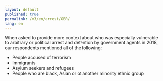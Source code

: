 ```yaml
---
layout: default
published: true
permalink: /v3/en/arrest/GBR/
lang: en
---
```


When asked to provide more context about who was especially vulnerable to arbitrary or political arrest and detention by government agents in 2018, our respondents mentioned all of the following:
-	People accused of terrorism
-	Immigrants
-	Asylum seekers and refugees
-	People who are black, Asian or of another minority ethnic group

